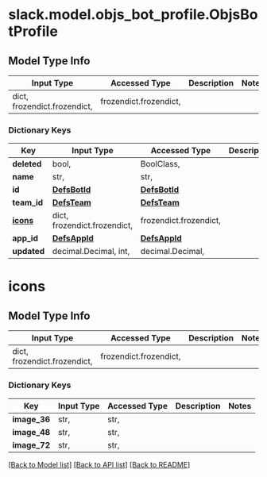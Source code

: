 # slack.model.objs_bot_profile.ObjsBotProfile

## Model Type Info
Input Type | Accessed Type | Description | Notes
------------ | ------------- | ------------- | -------------
dict, frozendict.frozendict,  | frozendict.frozendict,  |  | 

### Dictionary Keys
Key | Input Type | Accessed Type | Description | Notes
------------ | ------------- | ------------- | ------------- | -------------
**deleted** | bool,  | BoolClass,  |  | 
**name** | str,  | str,  |  | 
**id** | [**DefsBotId**](DefsBotId.md) | [**DefsBotId**](DefsBotId.md) |  | 
**team_id** | [**DefsTeam**](DefsTeam.md) | [**DefsTeam**](DefsTeam.md) |  | 
**[icons](#icons)** | dict, frozendict.frozendict,  | frozendict.frozendict,  |  | 
**app_id** | [**DefsAppId**](DefsAppId.md) | [**DefsAppId**](DefsAppId.md) |  | 
**updated** | decimal.Decimal, int,  | decimal.Decimal,  |  | 

# icons

## Model Type Info
Input Type | Accessed Type | Description | Notes
------------ | ------------- | ------------- | -------------
dict, frozendict.frozendict,  | frozendict.frozendict,  |  | 

### Dictionary Keys
Key | Input Type | Accessed Type | Description | Notes
------------ | ------------- | ------------- | ------------- | -------------
**image_36** | str,  | str,  |  | 
**image_48** | str,  | str,  |  | 
**image_72** | str,  | str,  |  | 

[[Back to Model list]](../../README.md#documentation-for-models) [[Back to API list]](../../README.md#documentation-for-api-endpoints) [[Back to README]](../../README.md)

